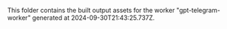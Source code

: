 This folder contains the built output assets for the worker "gpt-telegram-worker" generated at 2024-09-30T21:43:25.737Z.